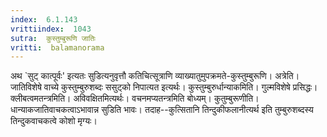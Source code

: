 ```yaml
---
index:  6.1.143
vrittiindex:  1043
sutra:  कुस्तुम्बुरूणि जातिः
vritti:  balamanorama 
---
```


अथ `सुट् कात्पूर्वः' इत्यतः सुडित्यनुवृत्तौ कतिचित्सूत्राणि व्याख्यातुमुपक्रमते-कुस्तुम्बुरूणि। अत्रेति। जातिविशेषे वाच्ये कुस्तुम्बुरुशब्दः ससुट्को निपात्यत इत्यर्थः। कुस्तुम्बुरुर्धान्याकमिति। गुल्मविशेषे प्रसिद्धः। क्लीबत्वमतन्त्रमिति। अविवक्षितमित्यर्थः। वचनमप्यतन्त्रमिति बोध्यम्। कुतुम्बुरूणीति। धान्याकजातिवाचकत्वाऽभावान्न सुडिति भावः। तदाह--कुत्सितानि तिन्दुकीफलानीत्यर्थ इति तुम्बुरुशब्दस्य तिन्दुकवाचकत्वे कोशो मृग्यः।

